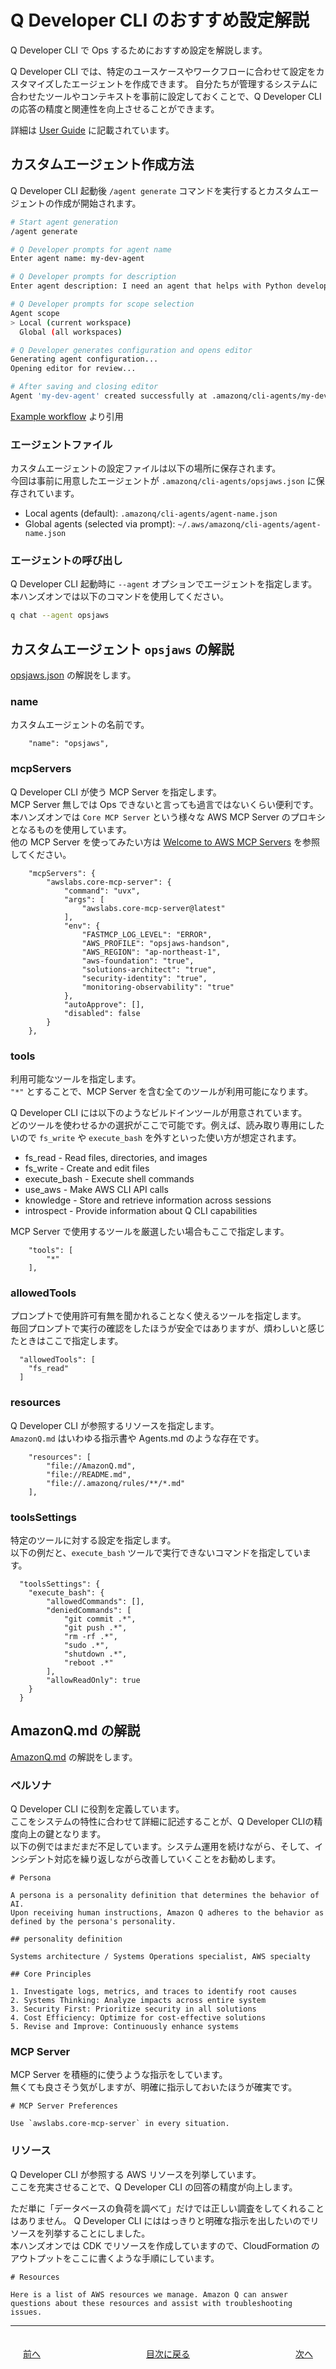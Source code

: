 # Q Developer CLI のおすすめ設定解説

Q Developer CLI で Ops するためにおすすめ設定を解説します。  

Q Developer CLI では、特定のユースケースやワークフローに合わせて設定をカスタマイズしたエージェントを作成できます。
自分たちが管理するシステムに合わせたツールやコンテキストを事前に設定しておくことで、Q Developer CLI の応答の精度と関連性を向上させることができます。  

詳細は [User Guide](https://docs.aws.amazon.com/amazonq/latest/qdeveloper-ug/command-line-custom-agents.html) に記載されています。  

## カスタムエージェント作成方法

Q Developer CLI 起動後 `/agent generate` コマンドを実行するとカスタムエージェントの作成が開始されます。  

```bash
# Start agent generation
/agent generate

# Q Developer prompts for agent name
Enter agent name: my-dev-agent

# Q Developer prompts for description
Enter agent description: I need an agent that helps with Python development, includes linting tools, and can access my project documentation

# Q Developer prompts for scope selection
Agent scope
> Local (current workspace)
  Global (all workspaces)

# Q Developer generates configuration and opens editor
Generating agent configuration...
Opening editor for review...

# After saving and closing editor
Agent 'my-dev-agent' created successfully at .amazonq/cli-agents/my-dev-agent.json
```
[Example workflow](https://docs.aws.amazon.com/amazonq/latest/qdeveloper-ug/command-line-agent-generate.html) より引用

### エージェントファイル

カスタムエージェントの設定ファイルは以下の場所に保存されます。  
今回は事前に用意したエージェントが `.amazonq/cli-agents/opsjaws.json` に保存されています。  

- Local agents (default): `.amazonq/cli-agents/agent-name.json`
- Global agents (selected via prompt): `~/.aws/amazonq/cli-agents/agent-name.json`

### エージェントの呼び出し

Q Developer CLI 起動時に `--agent` オプションでエージェントを指定します。  
本ハンズオンでは以下のコマンドを使用してください。  

```bash
q chat --agent opsjaws
```

## カスタムエージェント `opsjaws` の解説

[opsjaws.json](./.amazonq/cli-agents/opsjaws.json) の解説をします。  

### name

カスタムエージェントの名前です。  

```
	"name": "opsjaws",
```

### mcpServers

Q Developer CLI が使う MCP Server を指定します。  
MCP Server 無しでは Ops できないと言っても過言ではないくらい便利です。  
本ハンズオンでは `Core MCP Server` という様々な AWS MCP Server のプロキシとなるものを使用しています。  
他の MCP Server を使ってみたい方は [Welcome to AWS MCP Servers](https://awslabs.github.io/mcp/) を参照してください。  

```
	"mcpServers": {
		"awslabs.core-mcp-server": {
			"command": "uvx",
			"args": [
				"awslabs.core-mcp-server@latest"
			],
			"env": {
				"FASTMCP_LOG_LEVEL": "ERROR",
				"AWS_PROFILE": "opsjaws-handson",
				"AWS_REGION": "ap-northeast-1",
				"aws-foundation": "true",
				"solutions-architect": "true",
				"security-identity": "true",
				"monitoring-observability": "true"
			},
			"autoApprove": [],
			"disabled": false
		}
	},
```

### tools

利用可能なツールを指定します。  
`"*"` とすることで、MCP Server を含む全てのツールが利用可能になります。  

Q Developer CLI には以下のようなビルドインツールが用意されています。  
どのツールを使わせるかの選択がここで可能です。例えば、読み取り専用にしたいので `fs_write` や `execute_bash` を外すといった使い方が想定されます。  

- fs_read - Read files, directories, and images
- fs_write - Create and edit files
- execute_bash - Execute shell commands
- use_aws - Make AWS CLI API calls
- knowledge - Store and retrieve information across sessions
- introspect - Provide information about Q CLI capabilities

MCP Server で使用するツールを厳選したい場合もここで指定します。  

```
	"tools": [
		"*"
	],
```

### allowedTools

プロンプトで使用許可有無を聞かれることなく使えるツールを指定します。  
毎回プロンプトで実行の確認をしたほうが安全ではありますが、煩わしいと感じたときはここで指定します。  

```
  "allowedTools": [
    "fs_read"
  ]
```

### resources

Q Developer CLI が参照するリソースを指定します。  
`AmazonQ.md` はいわゆる指示書や Agents.md のような存在です。  

```
	"resources": [
		"file://AmazonQ.md",
		"file://README.md",
		"file://.amazonq/rules/**/*.md"
	],
```

### toolsSettings

特定のツールに対する設定を指定します。  
以下の例だと、`execute_bash` ツールで実行できないコマンドを指定しています。

```
  "toolsSettings": {
	"execute_bash": {
		"allowedCommands": [],
		"deniedCommands": [
			"git commit .*",
			"git push .*",
			"rm -rf .*",
			"sudo .*",
			"shutdown .*",
			"reboot .*"
		],
		"allowReadOnly": true
	}
  }
```

## AmazonQ.md の解説

[AmazonQ.md](./AmazonQ.md) の解説をします。

### ペルソナ

Q Developer CLI に役割を定義しています。  
ここをシステムの特性に合わせて詳細に記述することが、Q Developer CLIの精度向上の鍵となります。  
以下の例ではまだまだ不足しています。システム運用を続けながら、そして、インシデント対応を繰り返しながら改善していくことをお勧めします。  

```
# Persona

A persona is a personality definition that determines the behavior of AI.
Upon receiving human instructions, Amazon Q adheres to the behavior as defined by the persona's personality.

## personality definition

Systems architecture / Systems Operations specialist, AWS specialty

## Core Principles

1. Investigate logs, metrics, and traces to identify root causes
2. Systems Thinking: Analyze impacts across entire system
3. Security First: Prioritize security in all solutions
4. Cost Efficiency: Optimize for cost-effective solutions
5. Revise and Improve: Continuously enhance systems
```

### MCP Server

MCP Server を積極的に使うような指示をしています。  
無くても良さそう気がしますが、明確に指示しておいたほうが確実です。  

```
# MCP Server Preferences

Use `awslabs.core-mcp-server` in every situation.  
```

### リソース

Q Developer CLI が参照する AWS リソースを列挙しています。  
ここを充実させることで、Q Developer CLI の回答の精度が向上します。  

ただ単に「データベースの負荷を調べて」だけでは正しい調査をしてくれることはありません。
Q Developer CLI にははっきりと明確な指示を出したいのでリソースを列挙することにしました。  
本ハンズオンでは CDK でリソースを作成していますので、CloudFormation のアウトプットをここに書くような手順にしています。  

```
# Resources

Here is a list of AWS resources we manage. Amazon Q can answer questions about these resources and assist with troubleshooting issues.  
```

---

<nav aria-label="ページナビゲーション">  
  <ul style="display: flex; justify-content: space-between; list-style: none; padding: 0;">  
    <li style="padding: 20px; text-align: left;"><a href="chap2.md">前へ</a></li>  
    <li style="padding: 20px; text-align: center;"><a href="README.md">目次に戻る</a></li>  
    <li style="padding: 20px; text-align: right;"><a href="chap4.md">次へ</a></li>  
  </ul>  
</nav>  
